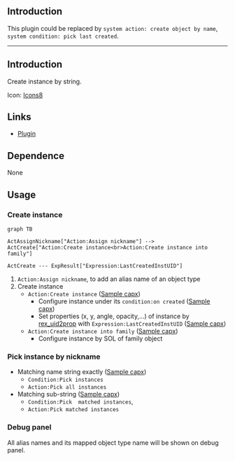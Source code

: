 ## Introduction

This plugin could be replaced by `system action: create object by name`, `system condition: pick last created`.

----

## Introduction

Create instance by string.

Icon: [Icons8](https://icons8.com/)

## Links

- [Plugin](https://rexrainbow.github.io/C3RexDoc/repo/rex_nickname.c3addon)

## Dependence

None

## Usage

### Create instance

```mermaid
graph TB

ActAssignNickname["Action:Assign nickname"] --> ActCreate["Action:Create instance<br>Action:Create instance into family"]

ActCreate --- ExpResult["Expression:LastCreatedInstUID"]
```

1. `Action:Assign nickname`, to add an alias name of an object type
2. Create instance
    - `Action:Create instance`  ([Sample capx](https://1drv.ms/u/s!Am5HlOzVf0kHlxj7ozEtjPsyEnjH))
        - Configure instance under its `condition:on created`  ([Sample capx](https://1drv.ms/u/s!Am5HlOzVf0kHlxmnBNu-1LxnwfXm))
        - Set properties (x, y, angle, opacity,...) of instance by [rex_uid2prop](rex_uid2prop.html) with `Expression:LastCreatedInstUID`  ([Sample capx](https://onedrive.live.com/redir?resid=7497FD5EC94476E!1948&authkey=!AJBjcYFseVb0u90&ithint=file%2ccapx))
    - `Action:Create instance into family`  ([Sample capx](https://1drv.ms/u/s!Am5HlOzVf0kHlxoez0Wyvb0sye5Y))
        - Configure instance by SOL of family object

### Pick instance by nickname

- Matching name string exactly  ([Sample capx](https://1drv.ms/u/s!Am5HlOzVf0kHlx6TmfhG3YtIFwaf))
    - `Condition:Pick instances`
    - `Action:Pick all instances`
- Matching sub-string  ([Sample capx](https://1drv.ms/u/s!Am5HlOzVf0kHlx8ynRFX0chHxqA_))
    - `Condition:Pick  matched instances`,
    - `Action:Pick matched instances`

### Debug panel

All alias names and its mapped object type name will be shown on debug panel.